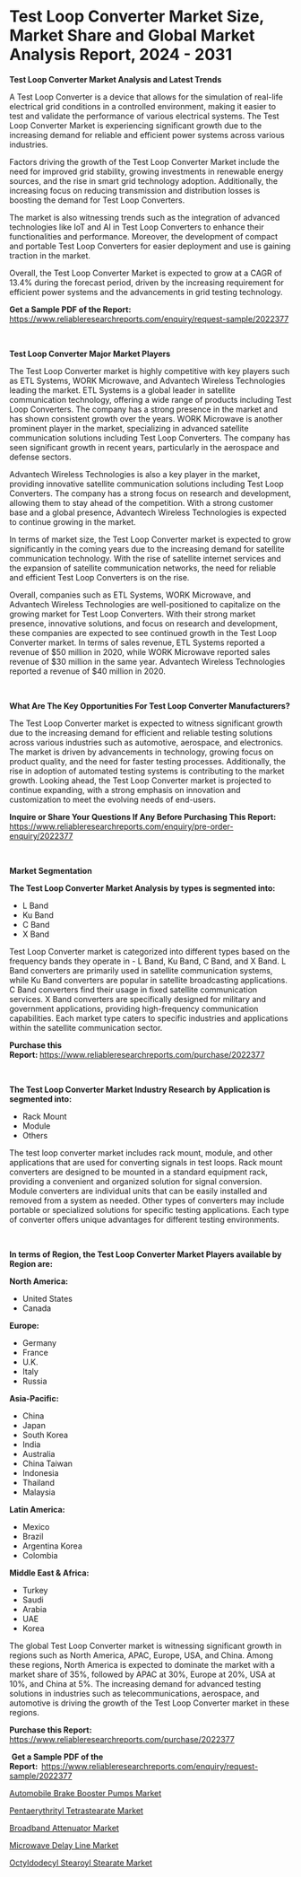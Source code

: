 <p><h1>Test Loop Converter Market Size, Market Share and Global Market Analysis Report, 2024 - 2031</h1></p><p><strong>Test Loop Converter Market Analysis and Latest Trends</strong></p>
<p><p>A Test Loop Converter is a device that allows for the simulation of real-life electrical grid conditions in a controlled environment, making it easier to test and validate the performance of various electrical systems. The Test Loop Converter Market is experiencing significant growth due to the increasing demand for reliable and efficient power systems across various industries.</p><p>Factors driving the growth of the Test Loop Converter Market include the need for improved grid stability, growing investments in renewable energy sources, and the rise in smart grid technology adoption. Additionally, the increasing focus on reducing transmission and distribution losses is boosting the demand for Test Loop Converters.</p><p>The market is also witnessing trends such as the integration of advanced technologies like IoT and AI in Test Loop Converters to enhance their functionalities and performance. Moreover, the development of compact and portable Test Loop Converters for easier deployment and use is gaining traction in the market.</p><p>Overall, the Test Loop Converter Market is expected to grow at a CAGR of 13.4% during the forecast period, driven by the increasing requirement for efficient power systems and the advancements in grid testing technology.</p></p>
<p><strong>Get a Sample PDF of the Report:&nbsp;</strong> <a href="https://www.reliableresearchreports.com/enquiry/request-sample/2022377">https://www.reliableresearchreports.com/enquiry/request-sample/2022377</a></p>
<p>&nbsp;</p>
<p><strong>Test Loop Converter Major Market Players</strong></p>
<p><p>The Test Loop Converter market is highly competitive with key players such as ETL Systems, WORK Microwave, and Advantech Wireless Technologies leading the market. ETL Systems is a global leader in satellite communication technology, offering a wide range of products including Test Loop Converters. The company has a strong presence in the market and has shown consistent growth over the years. WORK Microwave is another prominent player in the market, specializing in advanced satellite communication solutions including Test Loop Converters. The company has seen significant growth in recent years, particularly in the aerospace and defense sectors.</p><p>Advantech Wireless Technologies is also a key player in the market, providing innovative satellite communication solutions including Test Loop Converters. The company has a strong focus on research and development, allowing them to stay ahead of the competition. With a strong customer base and a global presence, Advantech Wireless Technologies is expected to continue growing in the market.</p><p>In terms of market size, the Test Loop Converter market is expected to grow significantly in the coming years due to the increasing demand for satellite communication technology. With the rise of satellite internet services and the expansion of satellite communication networks, the need for reliable and efficient Test Loop Converters is on the rise.</p><p>Overall, companies such as ETL Systems, WORK Microwave, and Advantech Wireless Technologies are well-positioned to capitalize on the growing market for Test Loop Converters. With their strong market presence, innovative solutions, and focus on research and development, these companies are expected to see continued growth in the Test Loop Converter market. In terms of sales revenue, ETL Systems reported a revenue of $50 million in 2020, while WORK Microwave reported sales revenue of $30 million in the same year. Advantech Wireless Technologies reported a revenue of $40 million in 2020.</p></p>
<p>&nbsp;</p>
<p><strong>What Are The Key Opportunities For Test Loop Converter Manufacturers?</strong></p>
<p><p>The Test Loop Converter market is expected to witness significant growth due to the increasing demand for efficient and reliable testing solutions across various industries such as automotive, aerospace, and electronics. The market is driven by advancements in technology, growing focus on product quality, and the need for faster testing processes. Additionally, the rise in adoption of automated testing systems is contributing to the market growth. Looking ahead, the Test Loop Converter market is projected to continue expanding, with a strong emphasis on innovation and customization to meet the evolving needs of end-users.</p></p>
<p><strong>Inquire or Share Your Questions If Any Before Purchasing This Report:</strong> <a href="https://www.reliableresearchreports.com/enquiry/pre-order-enquiry/2022377">https://www.reliableresearchreports.com/enquiry/pre-order-enquiry/2022377</a></p>
<p>&nbsp;</p>
<p><strong>Market Segmentation</strong></p>
<p><strong>The Test Loop Converter Market Analysis by types is segmented into:</strong></p>
<p><ul><li>L Band</li><li>Ku Band</li><li>C Band</li><li>X Band</li></ul></p>
<p><p>Test Loop Converter market is categorized into different types based on the frequency bands they operate in - L Band, Ku Band, C Band, and X Band. L Band converters are primarily used in satellite communication systems, while Ku Band converters are popular in satellite broadcasting applications. C Band converters find their usage in fixed satellite communication services. X Band converters are specifically designed for military and government applications, providing high-frequency communication capabilities. Each market type caters to specific industries and applications within the satellite communication sector.</p></p>
<p><strong>Purchase this Report:&nbsp;</strong><a href="https://www.reliableresearchreports.com/purchase/2022377">https://www.reliableresearchreports.com/purchase/2022377</a></p>
<p>&nbsp;</p>
<p><strong>The Test Loop Converter Market Industry Research by Application is segmented into:</strong></p>
<p><ul><li>Rack Mount</li><li>Module</li><li>Others</li></ul></p>
<p><p>The test loop converter market includes rack mount, module, and other applications that are used for converting signals in test loops. Rack mount converters are designed to be mounted in a standard equipment rack, providing a convenient and organized solution for signal conversion. Module converters are individual units that can be easily installed and removed from a system as needed. Other types of converters may include portable or specialized solutions for specific testing applications. Each type of converter offers unique advantages for different testing environments.</p></p>
<p>&nbsp;</p>
<p><strong>In terms of Region, the Test Loop Converter Market Players available by Region are:</strong></p>
<p>
    <p> <strong> North America: </strong>
        <ul>
            <li>United States</li>
            <li>Canada</li>
        </ul>
        </p> 
    <p> <strong> Europe: </strong>
        <ul>
            <li>Germany</li>
            <li>France</li>
            <li>U.K.</li>
            <li>Italy</li>
            <li>Russia</li>
        </ul>
        </p> 
    <p> <strong> Asia-Pacific: </strong>
        <ul>
            <li>China</li>
            <li>Japan</li>
            <li>South Korea</li>
            <li>India</li>
            <li>Australia</li>
            <li>China Taiwan</li>
            <li>Indonesia</li>
            <li>Thailand</li>
            <li>Malaysia</li>
        </ul>
        </p> 
    <p> <strong> Latin America: </strong>
        <ul>
            <li>Mexico</li>
            <li>Brazil</li>
            <li>Argentina Korea</li>
            <li>Colombia</li>
        </ul>
        </p> 
    <p> <strong> Middle East & Africa: </strong>
        <ul>
            <li>Turkey</li>
            <li>Saudi</li>
            <li>Arabia</li>
            <li>UAE</li>
            <li>Korea</li>
        </ul>
    </p>
    </p>
<p><p>The global Test Loop Converter market is witnessing significant growth in regions such as North America, APAC, Europe, USA, and China. Among these regions, North America is expected to dominate the market with a market share of 35%, followed by APAC at 30%, Europe at 20%, USA at 10%, and China at 5%. The increasing demand for advanced testing solutions in industries such as telecommunications, aerospace, and automotive is driving the growth of the Test Loop Converter market in these regions.</p></p>
<p><strong>Purchase this Report: </strong><a href="https://www.reliableresearchreports.com/purchase/2022377">https://www.reliableresearchreports.com/purchase/2022377</a></p>
<p>&nbsp;<strong>Get a Sample PDF of the Report:&nbsp;&nbsp;</strong><a href="https://www.reliableresearchreports.com/enquiry/request-sample/2022377">https://www.reliableresearchreports.com/enquiry/request-sample/2022377</a></p>
<p><strong></strong></p>
<p><p><a href="https://view.publitas.com/reportprime-1/automobile-brake-booster-pumps-market-size-and-growth-market-segmentation-regional-and-country-breakdowns-and-market-trends-for-period-from-2024-2031/">Automobile Brake Booster Pumps Market</a></p><p><a href="https://invited-way-688.notion.site/Pentaerythrityl-Tetrastearate-Market-Centers-on-Aspects-such-as-Market-Growth-Market-Share-Market--0a6aaf18f8994d0aa6f18816225ce235">Pentaerythrityl Tetrastearate Market</a></p><p><a href="https://github.com/nicoletavirag/Market-Research-Report-List-2/blob/main/broadband-attenuator-market.md">Broadband Attenuator Market</a></p><p><a href="https://github.com/mauripalmi/Market-Research-Report-List-2/blob/main/microwave-delay-line-market.md">Microwave Delay Line Market</a></p><p><a href="https://butternut-bug-553.notion.site/Octyldodecyl-Stearoyl-Stearate-Market-Analysis-Examines-its-Scope-on-Growth-Opportunities-and-Forec-fa96c7ad392d4e5784d6ae7a73872a07">Octyldodecyl Stearoyl Stearate Market</a></p></p>